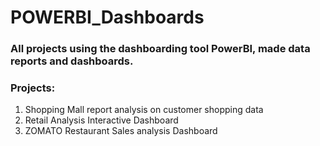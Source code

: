 # POWERBI_Dashboards

### All projects using the dashboarding tool PowerBI, made data reports and dashboards. 

### Projects: 
1. Shopping Mall report analysis on customer shopping data
2. Retail Analysis Interactive Dashboard
3. ZOMATO Restaurant Sales analysis Dashboard
  
